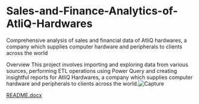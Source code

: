 # Sales-and-Finance-Analytics-of-AtliQ-Hardwares
Comprehensive analysis of sales and financial data of AtliQ hardwares, a company which supplies computer hardware and peripherals to clients across the world

Overview
This project involves importing and exploring data from various sources, performing ETL operations using Power Query and creating insightful reports for AtliQ Hardwares, a company which supplies computer hardware and peripherals to clients across the world.![Capture](https://github.com/nowraahmed/Sales-and-Finance-Analytics-of-AtliQ-Hardwares/assets/154668592/35d4b563-d469-4cbb-baf8-9df4b571e9bb)

[README.docx](https://github.com/nowraahmed/Sales-and-Finance-Analytics-of-AtliQ-Hardwares/files/13927177/README.docx)

